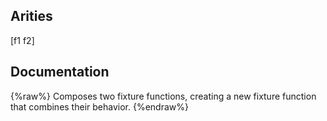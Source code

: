 ## Arities
[f1 f2]

## Documentation
{%raw%}
Composes two fixture functions, creating a new fixture function
  that combines their behavior.
{%endraw%}
